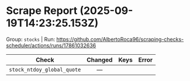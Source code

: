 # Scrape Report (2025-09-19T14:23:25.153Z)

Group: `stocks`  |  Run: https://github.com/AlbertoRoca96/scraping-checks-scheduler/actions/runs/17861032636

| Check | Changed | Keys | Error |
|---|:---:|:--|:--|
| `stock_ntdoy_global_quote` | — |  |  |
